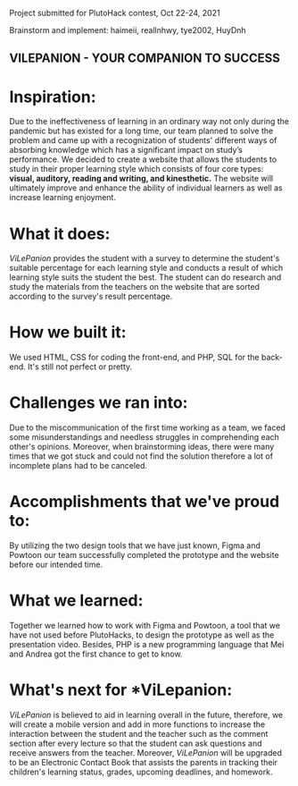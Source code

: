 
Project submitted for PlutoHack contest, Oct 22-24, 2021

Brainstorm and implement: haimeii, reallnhwy, tye2002, HuyDnh

## VILEPANION - YOUR COMPANION TO SUCCESS
# Inspiration:
Due to the ineffectiveness of learning in an ordinary way not only during the pandemic but has existed for a long time, our team planned to solve the problem and came up with a recognization of students' different ways of absorbing knowledge which has a significant impact on study’s performance. 
We decided to create a website that allows the students to study in their proper learning style which consists of four core types:  **visual, auditory, reading and writing, and kinesthetic.** The website will ultimately improve and enhance the ability of individual learners as well as increase learning enjoyment.

# What it does:
*ViLePanion* provides the student with a survey to determine the student's suitable percentage for each learning style and conducts a result of which learning style suits the student the best. The student can do research and study the materials from the teachers on the website that are sorted according to the survey's result percentage.

# How we built it:
We used HTML, CSS for coding the front-end, and PHP, SQL for the back-end. 
It's still not perfect or pretty.

# Challenges we ran into:
Due to the miscommunication of the first time working as a team, we faced some misunderstandings and needless struggles in comprehending each other's opinions. Moreover, when brainstorming ideas, there were many times that we got stuck and could not find the solution therefore a lot of incomplete plans had to be canceled.

# Accomplishments that we've proud to:
By utilizing the two design tools that we have just known, Figma and Powtoon our team successfully completed the prototype and the website before our intended time.

# What we learned:
Together we learned how to work with Figma and Powtoon, a tool that we have not used before PlutoHacks, to design the prototype as well as the presentation video. Besides, PHP is a new programming language that Mei and Andrea got the first chance to get to know.

# What's next for *ViLepanion:
*ViLePanion* is believed to aid in learning overall in the future, therefore, we will create a mobile version and add in more functions to increase the interaction between the student and the teacher such as the comment section after every lecture so that the student can ask questions and receive answers from the teacher. Moreover, *ViLePanion* will be upgraded to be an Electronic Contact Book that assists the parents in tracking their children's learning status, grades, upcoming deadlines, and homework.
